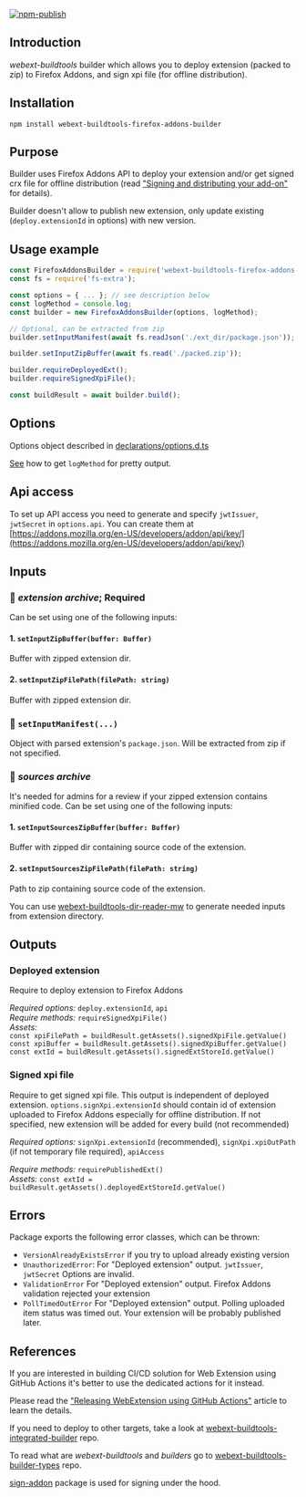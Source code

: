 [![npm-publish](https://github.com/cardinalby/webext-buildtools-firefox-addons-builder/actions/workflows/npm-publish.yml/badge.svg)](https://github.com/cardinalby/webext-buildtools-firefox-addons-builder/actions/workflows/npm-publish.yml)

## Introduction
*webext-buildtools* builder which allows you to deploy extension (packed to zip) 
to Firefox Addons, and sign xpi file (for offline distribution).

## Installation
`npm install webext-buildtools-firefox-addons-builder`

## Purpose

Builder uses Firefox Addons API to deploy your extension and/or get signed crx 
file for offline distribution 
(read ["Signing and distributing your add-on"](https://developer.mozilla.org/en-US/docs/Mozilla/Add-ons/Distribution) for details).

Builder doesn't allow to publish new extension, only update existing (`deploy.extensionId` in options) 
with new version.  

## Usage example
```js
const FirefoxAddonsBuilder = require('webext-buildtools-firefox-addons-builder').default;
const fs = require('fs-extra');

const options = { ... }; // see description below
const logMethod = console.log;
const builder = new FirefoxAddonsBuilder(options, logMethod);

// Optional, can be extracted from zip
builder.setInputManifest(await fs.readJson('./ext_dir/package.json'));

builder.setInputZipBuffer(await fs.read('./packed.zip'));

builder.requireDeployedExt();
builder.requireSignedXpiFile();

const buildResult = await builder.build();
``` 

## Options
Options object described in [declarations/options.d.ts](./declarations/options.d.ts)

[See](https://github.com/cardinalby/webext-buildtools-integrated-builder/blob/master/logMethod.md) how to get `logMethod` for pretty output.

## Api access
To set up API access you need to generate and specify `jwtIssuer`, `jwtSecret` in `options.api`.
You can create them at [https://addons.mozilla.org/en-US/developers/addon/api/key/](https://addons.mozilla.org/en-US/developers/addon/api/key/)

## Inputs

### 🔸 _extension archive_; **Required**
Can be set using one of the following inputs:

#### 1. `setInputZipBuffer(buffer: Buffer)`
Buffer with zipped extension dir.

#### 2. `setInputZipFilePath(filePath: string)`
Buffer with zipped extension dir.

### 🔹 `setInputManifest(...)`
Object with parsed extension's `package.json`. Will be extracted from zip if not specified.

### 🔹 _sources archive_
It's needed for admins for a review if your zipped extension contains minified code.
Can be set using one of the following inputs:

#### 1. `setInputSourcesZipBuffer(buffer: Buffer)` 
Buffer with zipped dir containing source code of the extension. 

#### 2. `setInputSourcesZipFilePath(filePath: string)`
Path to zip containing source code of the extension.

You can use [webext-buildtools-dir-reader-mw](https://www.npmjs.com/package/webext-buildtools-dir-reader-mw)
to generate needed inputs from extension directory.

## Outputs

### Deployed extension
Require to deploy extension to Firefox Addons<br>

*Required options:* `deploy.extensionId`, `api` <br>
*Require methods:* `requireSignedXpiFile()` <br>
*Assets:* <br> 
`const xpiFilePath = buildResult.getAssets().signedXpiFile.getValue()` <br>
`const xpiBuffer = buildResult.getAssets().signedXpiBuffer.getValue()` <br>
`const extId = buildResult.getAssets().signedExtStoreId.getValue()`

### Signed xpi file
Require to get signed xpi file. This output is independent of deployed extension.
`options.signXpi.extensionId` should contain id of extension uploaded to Firefox Addons 
especially for offline distribution. If not specified, new extension will be added 
for every build (not recommended)

*Required options:* `signXpi.extensionId` (recommended), `signXpi.xpiOutPath` 
(if not temporary file required), `apiAccess` <br>

*Require methods:* `requirePublishedExt()` <br>
*Assets:* 
`const extId = buildResult.getAssets().deployedExtStoreId.getValue()` 

## Errors

Package exports the following error classes, which can be thrown:

* `VersionAlreadyExistsError` if you try to upload already existing version
* `UnauthorizedError`: For "Deployed extension" output.
  `jwtIssuer`, `jwtSecret` Options are invalid.
* `ValidationError` For "Deployed extension" output. Firefox Addons validation rejected your extension
* `PollTimedOutError` For "Deployed extension" output. Polling uploaded item status was timed out.
Your extension will be probably published later.

## References

If you are interested in building CI/CD solution for Web Extension using GitHub Actions it's better
to use the dedicated actions for it instead.

Please read the ["Releasing WebExtension using GitHub Actions"](https://cardinalby.github.io/blog/post/github-actions/webext/1-introduction/) article to learn the details.

If you need to deploy to other targets, take a look at
[webext-buildtools-integrated-builder](https://github.com/cardinalby/webext-buildtools-integrated-builder) repo.

To read what are *webext-buildtools* and *builders* go to
[webext-buildtools-builder-types](https://github.com/cardinalby/webext-buildtools-builder-types) repo.

[sign-addon](https://www.npmjs.com/package/sign-addon) package is used for signing under the hood.

